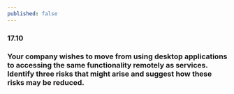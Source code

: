```yaml
---
published: false
---
```

### 17.10
### Your company wishes to move from using desktop applications to accessing the same functionality remotely as services. Identify three risks that might arise and suggest how these risks may be reduced.
